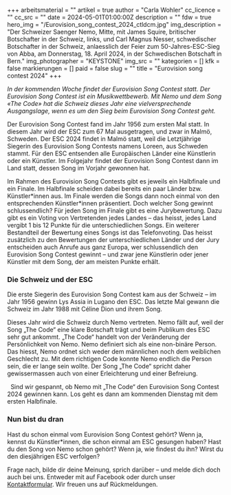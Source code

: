 +++
arbeitsmaterial = ""
artikel = true
author = "Carla Wohler"
cc_licence = ""
cc_src = ""
date = 2024-05-01T01:00:00Z
description = ""
fdw = true
hero_img = "/Eurovision_song_contest_2024_ctldcm.jpg"
img_description = "Der Schweizer Saenger Nemo, Mitte, mit James Squire, britischer Botschafter in der Schweiz, links, und Carl Magnus Nesser, schwedischer Botschafter in der Schweiz, anlaesslich der Feier zum 50-Jahres-ESC-Sieg von Abba, am Donnerstag, 18. April 2024, in der Schwedischen Botschaft in Bern."
img_photographer = "KEYSTONE"
img_src = ""
kategorien = []
kfk = false
markierungen = []
paid = false
slug = ""
title = "Eurovision song contest 2024"
+++

_In der kommenden Woche findet der Eurovision Song Contest statt. Der Eurovision Song Contest ist ein Musikwettbewerb. Mit Nemo und dem Song «The Code» hat die Schweiz dieses Jahr eine vielversprechende Ausgangslage, wenn es um den Sieg beim Eurovision Song Contest geht._

Der Eurovision Song Contest fand im Jahr 1956 zum ersten Mal statt. In diesem Jahr wird der ESC zum 67 Mal ausgetragen, und zwar in Malmö, Schweden. Der ESC 2024 findet in Malmö statt, weil die Letztjährige Siegerin des Eurovision Song Contests namens Loreen, aus Schweden stammt. Für den ESC entsenden alle Europäischen Länder eine Künstlerin oder ein Künstler. Im Folgejahr findet der Eurovision Song Contest dann im Land statt, dessen Song im Vorjahr gewonnen hat.

Im Rahmen des Eurovision Song Contests gibt es jeweils ein Halbfinale und ein Finale. Im Halbfinale scheiden dabei bereits ein paar Länder bzw. Künstler\*innen aus. Im Finale werden die Songs dann noch einmal von den entsprechenden Künstler*innen präsentiert. Doch welcher Song gewinnt schlussendlich? Für jeden Song im Finale gibt es eine Jurybewertung. Dazu gibt es ein Voting von Vertretenden jedes Landes – das heisst, jedes Land vergibt 1 bis 12 Punkte für die unterschiedlichen Songs. Ein weiterer Bestandteil der Bewertung eines Songs ist das Telefonvoting. Das heisst zusätzlich zu den Bewertungen der unterschiedlichen Länder und der Jury entscheiden auch Anrufe aus ganz Europa, wer schlussendlich den Eurovision Song Contest gewinnt – und zwar jene Künstlerin oder jener Künstler mit dem Song, der am meisten Punkte erhält.

### Die Schweiz und der ESC
Die erste Siegerin des Eurovision Song Contest kam aus der Schweiz – im Jahr 1956 gewinn Lys Assia in Lugano den ESC. Das letzte Mal gewann die Schweiz im Jahr 1988 mit Céline Dion und ihrem Song.

Dieses Jahr wird die Schweiz durch Nemo vertreten. Nemo fällt auf, weil der Song „The Code“ eine klare Botschaft trägt und beim Publikum des ESC sehr gut ankommt. „The Code“ handelt von der Veränderung der Persönlichkeit von Nemo. Nemo definiert sich als eine non-binäre Person. Das hiesst, Nemo ordnet sich weder dem männlichen noch dem weiblichen Geschlecht zu. Mit dem richtigen Code konnte Nemo endlich die Person sein, die er lange sein wollte. Der Song „The Code“ spricht daher gewissermassen auch von einer Erleichterung und einer Befreiung.

  Sind wir gespannt, ob Nemo mit „The Code“ den Eurovision Song Contest 2024 gewinnen kann. Los geht es dann am kommenden Dienstag mit dem ersten Halbfinale.

### Nun bist du dran

Hast du schon einmal vom Eurovision Song Contest gehört? Wenn ja, kennst du Künstler*innen, die schon einmal am ESC gesungen haben?
Hast du den Song von Nemo schon gehört? Wenn ja, wie findest du ihn?
Wirst du den diesjährigen ESC verfolgen?

Frage nach, bilde dir deine Meinung, sprich darüber – und melde dich doch auch bei uns. Entweder mit auf Facebook oder durch unser [Kontaktformular](https://www.chinderzytig.ch/kontakt/). Wir freuen uns auf Rückmeldungen.
